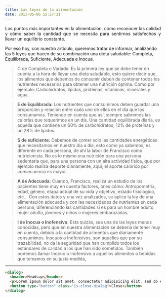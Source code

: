 ```yaml
---
title: Las leyes de la alimentación 
date: 2013-05-06 15:27:31
---
```

<p style="text-align: justify;">Los puntos más importantes en la alimentación, cómo reconocer las calidad y cómo saber la cantidad que se necesita para sentirnos satisfechos y llevar un equilibrio constante.

Por eso hoy, con nuestro artículo, queremos tratar de informar, analizando las 5 leyes que hacen de su combinación una dieta saludable: Completa, Equilibrada, Suficiente, Adecuada e Inocua.</p>


> C de Completa o Variada: Es la primera ley que se debe tener en cuenta a la hora de llevar una dieta saludable, esto quiere decir que, los alimentos que debemos de consumir deben de contener todos los nutrientes necesarios para obtener una nutrición óptima. Como por ejemplo: Carbohidratos, lípidos, proteínas, vitaminas, minerales y agua.

> **E de Equilibrada:** Los nutrientes que consumimos deben guardar una proporción y relación entre cada uno de ellos en el día que los consumamos. Teniendo en cuenta que así, siempre sabremos las calorías que requerimos en un día. Una cantidad equilibrada diaria, es aquella que contiene un 60% de carbohidratos, 12% de proteínas y un 28% de lípidos.

> **S de suficiente:** Debemos de comer solo las cantidades energéticas que necesitamos en nuestro día a día, esto como ya sabemos, es diferente en cada persona, de ahí la labor de Francisco como nutricionista. No es lo mismo una nutrición para una persona sedentaria que, para una persona con un alta actividad física, que por ejemplo realiza deporte diariamente, aquí, el aporte calórico por consecuencia es mayor.

> **A de Adecuada:** Cuando, Francisco, realiza un estudio de los pacientes tiene muy en cuenta factores, tales cómo: Antropometría, edad, género, etapa actual de su vida y objetivo, estado fisiológico, etc… Con estos datos y una vez analizados, se aplica la ley de una alimentación adecuada y con las necesidades de nutrientes en cada persona, diferenciando las cantidades si es para un hombre adulto, mujer adulta, jóvenes y niños o mujeres embarazadas. 

> **I de Inocua o Inofensiva:** Esta quizás, sea una de las leyes menos conocidas, pero que en nuestra alimentación se debería de tener muy en cuenta, debido a la cantidad de alimentos que diariamente consumimos. Inocuos o Inofensivos, son aquellos que por su trazabilidad, no da la seguridad que han cumplido todos los estándares de calidad a los que han sido sometidos. También podemos llamar Inocuo o Inofensivo a aquellos alimentos o bebidas que tomamos en su justa medida,

---

```html
<dialog>
  <header>Headsup</header>
  <p>Lorem ipsum dolor sit amet, consectetur adipisicing elit, sed do eiusmod tempor incididunt ut labore et dolore magna.</p>
  <button type="button" class="js-close-dialog">Close</button>
</dialog>
```